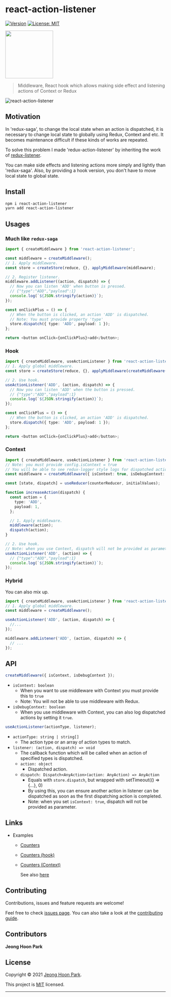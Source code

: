 # react-action-listener

[![Version](https://img.shields.io/npm/v/react-action-listener.svg)](https://www.npmjs.com/package/react-action-listener)
[![License: MIT](https://img.shields.io/github/license/qkreltms/react-action-listener)](https://github.com/qkreltms/react-action-listener/blob/master/LICENSE)

[<img src="https://user-images.githubusercontent.com/25196026/108624179-8cb45400-7486-11eb-9e1e-0a60967ffece.jpg" width="150"/>](Observer_SC2_Head1)

> Middleware, React hook which allows making side effect and listening actions of Context or Redux

![react-action-listener](https://user-images.githubusercontent.com/25196026/123260477-9206d580-d530-11eb-8ac0-741d4260d4b4.gif)

## Motivation

In 'redux-saga', to change the local state when an action is dispatched, it is necessary to change local state to globally using Redux, Context and etc. It becomes maintenance difficult if these kinds of works are repeated.

To solve this problem I made 'redux-action-listener' by inheriting the work of [redux-listener](https://github.com/Gaya/redux-listeners). 

You can make side effects and listening actions more simply and lightly than 'redux-saga'. Also, by providing a hook version, you don't have to move local state to global state.

## Install

```sh
npm i react-action-listener
yarn add react-action-listener
```

## Usages

### Much like `redux-saga`

```ts
import { createMiddleware } from 'react-action-listener';

const middleware = createMiddleware();
// 1. Apply middleware.
const store = createStore(reduce, {}, applyMiddleware(middleware);

// 2. Register listener.
middleware.addListener((action, dispatch) => {
  // Now you can listen 'ADD' when button is pressed.
  // {"type":"ADD","payload":1}
  console.log(`${JSON.stringify(action)}`);
});

const onClickPlus = () => {
  // When the button is clicked, an action 'ADD' is dispatched.
  // Note: You must provide property 'type'
  store.dispatch({ type: 'ADD', payload: 1 });
};

return <button onClick={onClickPlus}>add</button>;
```

### Hook

```ts
import { createMiddleware, useActionListener } from 'react-action-listener';
// 1. Apply global middleware.
const store = createStore(reduce, {}, applyMiddleware(createMiddleware()));

// 2. Use hook.
useActionListener('ADD', (action, dispatch) => {
  // Now you can listen 'ADD' when the button is pressed.
  // {"type":"ADD","payload":1}
  console.log(`${JSON.stringify(action)}`);
});

const onClickPlus = () => {
  // When the button is clicked, an action 'ADD' is dispatched.
  store.dispatch({ type: 'ADD', payload: 1 });
};

return <button onClick={onClickPlus}>add</button>;
```

### Context

```ts
import { createMiddleware, useActionListener } from 'react-action-listener';
// Note: you must provide config.isContext = true
// You will be able to see redux-logger style logs for dispatched action when you provide isDebugContext = true
const middleware = createMiddleware({ isContext: true, isDebugContext: true });

const [state, dispatch] = useReducer(counterReducer, initialValues);

function increaseAction(dispatch) {
  const action = {
    type: 'ADD',
    payload: 1,
  };

  // 1. Apply middleware.
  middleware(action);
  dispatch(action);
}

// 2. Use hook.
// Note: when you use Context, dispatch will not be provided as parameter.
useActionListener('ADD', (action) => {
  // {"type":"ADD","payload":1}
  console.log(`${JSON.stringify(action)}`);
});
```

### Hybrid

You can also mix up.

```ts
import { createMiddleware, useActionListener } from 'react-action-listener';
// 1. Apply global middleware.
const middleware = createMiddleware();

useActionListener('ADD', (action, dispatch) => {
  //...
});

middleware.addListener('ADD', (action, dispatch) => {
  // ...
});
```

## API

```js
createMiddleware({ isContext, isDebugContext });
```

- `isContext: boolean`
  - When you want to use middleware with Context you must provide this to `true`
  - Note: You will not be able to use middleware with Redux.
- `isDebugContext: boolean`
  - When you use middleware with Context, you can also log dispatched actions by setting it `true`.

```js
useActionListener(actionType, listener);
```

- `actionType: string | string[]`
  - The action type or an array of action types to match.
- `listener: (action, dispatch) => void`
  - The callback function which will be called when an action of specified types is dispatched.
  - `action: object`
    - Dispatched action.
  - `dispatch: Dispatch<AnyAction>(action: AnyAction) => AnyAction`
    - Equals with `store.dispatch`, but wrapped with setTimeout(() => {...}, 0)
    - By using this, you can ensure another action in listener can be dispatched as soon as the first dispatching action is completed.
    - Note: when you set `isContext: true`, dispatch will not be provided as parameter.

## Links

- Examples

  - [Counters](https://codesandbox.io/s/react-action-listener-5we8j?file=/src/reducer.ts)
  - [Counters (hook)](https://codesandbox.io/s/react-action-listener-counter-example-0dti5?file=/src/reducer.ts)
  - [Counters (Context)](https://codesandbox.io/s/react-action-listener-context-s748z?file=/src/Counter.tsx)

    See also [here](./examples)

## Contributing

Contributions, issues and feature requests are welcome!

Feel free to check [issues page](https://github.com/qkreltms/react-action-listener/issues). You can also take a look at the [contributing guide](https://github.com/qkreltms/react-action-listener/blob/master/CONTRIBUTING.md).

## Contributors

**Jeong Hoon Park**
<br/>

## License

Copyright © 2021 [Jeong Hoon Park](https://github.com/qkreltms).

This project is [MIT](https://github.com/qkreltms/react-action-listener/blob/master/LICENSE) licensed.

---
